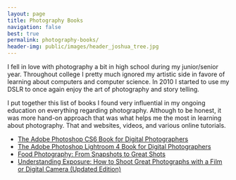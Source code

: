 ```yaml
---
layout: page
title: Photography Books
navigation: false
best: true
permalink: photography-books/
header-img: public/images/header_joshua_tree.jpg
---
```


I fell in love with photography a bit in high school during my junior/senior year. Throughout college I pretty much ignored my artistic side in favore of learning about computers and computer science. In 2010 I started to use my DSLR to once again enjoy the art of photography and story telling.

I put together this list of books I found very influential in my ongoing education on everything regarding photography. Although to be honest, it was more hand-on approach that was what helps me the most in learning about photography. That and websites, videos, and various online tutorials.

* [The Adobe Photoshop CS6 Book for Digital Photographers](http://www.amazon.com/gp/product/0321823745/ref=as_li_qf_sp_asin_il_tl?ie=UTF8&amp;camp=1789&amp;creative=9325&amp;creativeASIN=0321823745&amp;linkCode=as2&amp;tag=sunpech-20)
* [The Adobe Photoshop Lightroom 4 Book for Digital Photographers](http://www.amazon.com/gp/product/0321819586/ref=as_li_qf_sp_asin_il_tl?ie=UTF8&amp;camp=1789&amp;creative=9325&amp;creativeASIN=0321819586&amp;linkCode=as2&amp;tag=sunpech-20)
* [Food Photography: From Snapshots to Great Shots](http://www.amazon.com/gp/product/0321784111/ref=as_li_ss_tl?ie=UTF8&amp;tag=sunpech-20&amp;linkCode=as2&amp;camp=1789&amp;creative=390957&amp;creativeASIN=0321784111)
* [Understanding Exposure: How to Shoot Great Photographs with a Film or Digital Camera (Updated Edition)](http://www.amazon.com/gp/product/0817463003/ref=as_li_ss_tl?ie=UTF8&amp;tag=sunpech-20&amp;linkCode=as2&amp;camp=1789&amp;creative=390957&amp;creativeASIN=0817463003)
